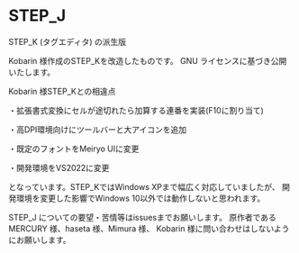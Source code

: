 # STEP_J
STEP_K (タグエディタ) の派生版

Kobarin 様作成のSTEP_Kを改造したものです。
GNU ライセンスに基づき公開いたします。 

Kobarin 様STEP_Kとの相違点

・拡張書式変換にセルが途切れたら加算する連番を実装(F10に割り当て)

・高DPI環境向けにツールバーと大アイコンを追加

・既定のフォントをMeiryo UIに変更

・開発環境をVS2022に変更

となっています。STEP_KではWindows XPまで幅広く対応していましたが、
開発環境を変更した影響でWindows 10以外では動作しないと思われます。

STEP_J についての要望・苦情等はissuesまでお願いします。
原作者である MERCURY 様、haseta 様、Mimura 様、 Kobarin 様に問い合わせはしないようにお願いします。
